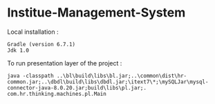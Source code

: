 # Institue-Management-System
Local installation :
```
Gradle (version 6.7.1)
Jdk 1.0
```
To run presentation layer of the project :
```
java -classpath ..\bl\build\libs\bl.jar;..\common\dist\hr-common.jar;..\dbdl\build\libs\dbdl.jar;\itext7\*;\mySQLJar\mysql-connector-java-8.0.20.jar;build\libs\pl.jar;. com.hr.thinking.machines.pl.Main
```
